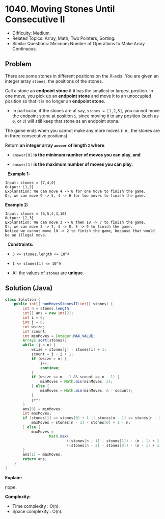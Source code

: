 # 1040. Moving Stones Until Consecutive II

- Difficulty: Medium.
- Related Topics: Array, Math, Two Pointers, Sorting.
- Similar Questions: Minimum Number of Operations to Make Array Continuous.

## Problem

There are some stones in different positions on the X-axis. You are given an integer array ```stones```, the positions of the stones.

Call a stone an **endpoint stone** if it has the smallest or largest position. In one move, you pick up an **endpoint stone** and move it to an unoccupied position so that it is no longer an **endpoint stone**.


	
- In particular, if the stones are at say, ```stones = [1,2,5]```, you cannot move the endpoint stone at position ```5```, since moving it to any position (such as ```0```, or ```3```) will still keep that stone as an endpoint stone.


The game ends when you cannot make any more moves (i.e., the stones are in three consecutive positions).

Return **an integer array **```answer```** of length **```2```** where**:


	
- ```answer[0]``` **is the minimum number of moves you can play, and**
	
- ```answer[1]``` **is the maximum number of moves you can play**.


 
**Example 1:**

```
Input: stones = [7,4,9]
Output: [1,2]
Explanation: We can move 4 -> 8 for one move to finish the game.
Or, we can move 9 -> 5, 4 -> 6 for two moves to finish the game.
```

**Example 2:**

```
Input: stones = [6,5,4,3,10]
Output: [2,3]
Explanation: We can move 3 -> 8 then 10 -> 7 to finish the game.
Or, we can move 3 -> 7, 4 -> 8, 5 -> 9 to finish the game.
Notice we cannot move 10 -> 2 to finish the game, because that would be an illegal move.
```

 
**Constraints:**


	
- ```3 <= stones.length <= 10^4```
	
- ```1 <= stones[i] <= 10^9```
	
- All the values of ```stones``` are **unique**.



## Solution (Java)

```java
class Solution {
    public int[] numMovesStonesII(int[] stones) {
        int n = stones.length;
        int[] ans = new int[2];
        int i = 0;
        int j = 0;
        int wsize;
        int scount;
        int minMoves = Integer.MAX_VALUE;
        Arrays.sort(stones);
        while (j < n) {
            wsize = stones[j] - stones[i] + 1;
            scount = j - i + 1;
            if (wsize > n) {
                i++;
                continue;
            }
            if (wsize == n - 1 && scount == n - 1) {
                minMoves = Math.min(minMoves, 2);
            } else {
                minMoves = Math.min(minMoves, n - scount);
            }
            j++;
        }
        ans[0] = minMoves;
        int maxMoves;
        if (stones[1] == stones[0] + 1 || stones[n - 1] == stones[n - 2] + 1) {
            maxMoves = stones[n - 1] - stones[0] + 1 - n;
        } else {
            maxMoves =
                    Math.max(
                            ((stones[n - 1] - stones[1]) - (n - 1) + 1),
                            ((stones[n - 2] - stones[0]) - (n - 1) + 1));
        }
        ans[1] = maxMoves;
        return ans;
    }
}
```

**Explain:**

nope.

**Complexity:**

* Time complexity : O(n).
* Space complexity : O(n).
